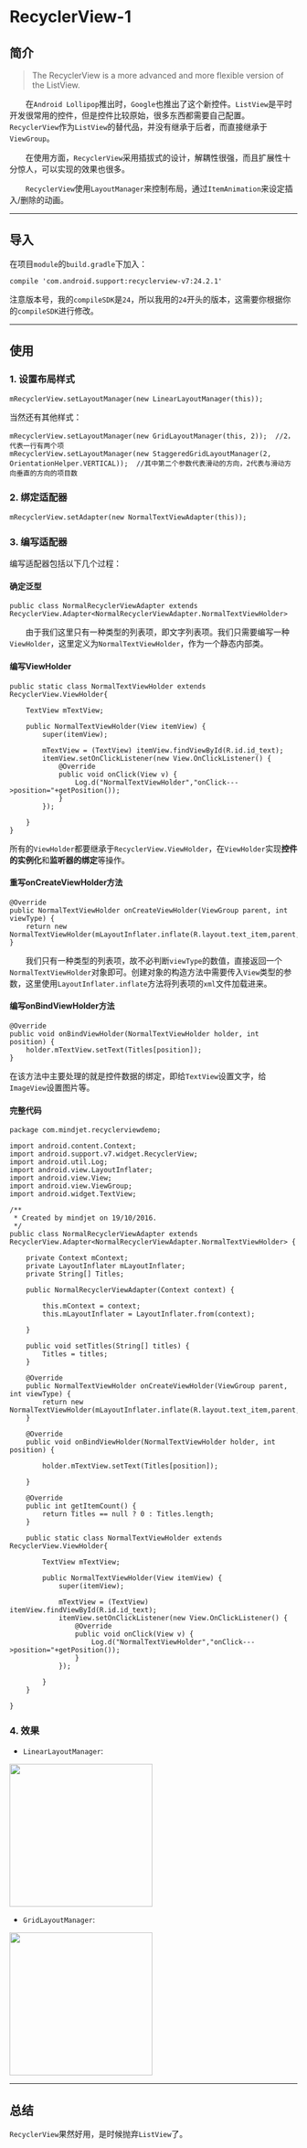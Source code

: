 # RecyclerView-1

## 简介

>  
>The RecyclerView is a more advanced and more flexible version of the ListView.  
>  


　　在`Android Lollipop`推出时，`Google`也推出了这个新控件。`ListView`是平时开发很常用的控件，但是控件比较原始，很多东西都需要自己配置。`RecyclerView`作为`ListView`的替代品，并没有继承于后者，而直接继承于`ViewGroup`。  

　　在使用方面，`RecyclerView`采用插拔式的设计，解耦性很强，而且扩展性十分惊人，可以实现的效果也很多。  

　　`RecyclerView`使用`LayoutManager`来控制布局，通过`ItemAnimation`来设定插入/删除的动画。

---

## 导入
在项目`module`的`build.gradle`下加入：

```
compile 'com.android.support:recyclerview-v7:24.2.1'
```
注意版本号，我的`compileSDK`是`24`，所以我用的`24`开头的版本，这需要你根据你的`compileSDK`进行修改。

---


## 使用
### 1. 设置布局样式

```
mRecyclerView.setLayoutManager(new LinearLayoutManager(this));
```
当然还有其他样式：

```
mRecyclerView.setLayoutManager(new GridLayoutManager(this, 2));  //2，代表一行有两个项
mRecyclerView.setLayoutManager(new StaggeredGridLayoutManager(2, OrientationHelper.VERTICAL));  //其中第二个参数代表滑动的方向，2代表与滑动方向垂直的方向的项目数
```  

### 2. 绑定适配器

```
mRecyclerView.setAdapter(new NormalTextViewAdapter(this));
```

### 3. 编写适配器

编写适配器包括以下几个过程：  

#### 确定泛型 

```
public class NormalRecyclerViewAdapter extends RecyclerView.Adapter<NormalRecyclerViewAdapter.NormalTextViewHolder>
```

　　由于我们这里只有一种类型的列表项，即文字列表项。我们只需要编写一种`ViewHolder`，这里定义为`NormalTextViewHolder`，作为一个静态内部类。

#### 编写ViewHolder

```
public static class NormalTextViewHolder extends RecyclerView.ViewHolder{

    TextView mTextView;

    public NormalTextViewHolder(View itemView) {
        super(itemView);

        mTextView = (TextView) itemView.findViewById(R.id.id_text);
        itemView.setOnClickListener(new View.OnClickListener() {
            @Override
            public void onClick(View v) {
                Log.d("NormalTextViewHolder","onClick--->position="+getPosition());
            }
        });

    }
}
```

所有的`ViewHolder`都要继承于`RecyclerView.ViewHolder`，在`ViewHolder`实现**控件的实例化**和**监听器的绑定**等操作。

#### 重写onCreateViewHolder方法

```
@Override
public NormalTextViewHolder onCreateViewHolder(ViewGroup parent, int viewType) {
    return new NormalTextViewHolder(mLayoutInflater.inflate(R.layout.text_item,parent,false));
}
```

　　我们只有一种类型的列表项，故不必判断`viewType`的数值，直接返回一个`NormalTextViewHolder`对象即可。创建对象的构造方法中需要传入`View`类型的参数，这里使用`LayoutInflater.inflate`方法将列表项的`xml`文件加载进来。

#### 编写onBindViewHolder方法

```
@Override
public void onBindViewHolder(NormalTextViewHolder holder, int position) {
    holder.mTextView.setText(Titles[position]);
}
```
在该方法中主要处理的就是控件数据的绑定，即给`TextView`设置文字，给`ImageView`设置图片等。

#### 完整代码

```
package com.mindjet.recyclerviewdemo;

import android.content.Context;
import android.support.v7.widget.RecyclerView;
import android.util.Log;
import android.view.LayoutInflater;
import android.view.View;
import android.view.ViewGroup;
import android.widget.TextView;

/**
 * Created by mindjet on 19/10/2016.
 */
public class NormalRecyclerViewAdapter extends RecyclerView.Adapter<NormalRecyclerViewAdapter.NormalTextViewHolder> {

    private Context mContext;
    private LayoutInflater mLayoutInflater;
    private String[] Titles;

    public NormalRecyclerViewAdapter(Context context) {

        this.mContext = context;
        this.mLayoutInflater = LayoutInflater.from(context);

    }

    public void setTitles(String[] titles) {
        Titles = titles;
    }

    @Override
    public NormalTextViewHolder onCreateViewHolder(ViewGroup parent, int viewType) {
        return new NormalTextViewHolder(mLayoutInflater.inflate(R.layout.text_item,parent,false));
    }

    @Override
    public void onBindViewHolder(NormalTextViewHolder holder, int position) {

        holder.mTextView.setText(Titles[position]);

    }

    @Override
    public int getItemCount() {
        return Titles == null ? 0 : Titles.length;
    }

    public static class NormalTextViewHolder extends RecyclerView.ViewHolder{

        TextView mTextView;

        public NormalTextViewHolder(View itemView) {
            super(itemView);

            mTextView = (TextView) itemView.findViewById(R.id.id_text);
            itemView.setOnClickListener(new View.OnClickListener() {
                @Override
                public void onClick(View v) {
                    Log.d("NormalTextViewHolder","onClick--->position="+getPosition());
                }
            });

        }
    }

}
```

### 4. 效果
- `LinearLayoutManager`:  
<img src="screenshots/reclycler-view-screen-1.png" width="250"/>  


- `GridLayoutManager`:  
<img src="screenshots/reclycler-view-screen-2.png" width="250"/>


---

## 总结
`RecyclerView`果然好用，是时候抛弃`ListView`了。





